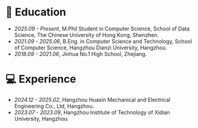 
# 📖 Education
- *2025.09 - Present*, M.Phil Student in Computer Science, School of Data Science, The Chinese University of Hong Kong, Shenzhen.
- *2021.09 - 2025.06*, B.Eng. in Computer Science and Technology, School of Computer Science, Hangzhou Dianzi University, Hangzhou.
- *2018.09 - 2021.06*, Jinhua No.1 High School, Zhejiang.

# 💻 Experience
- *2024.12 - 2025.02*, Hangzhou Huaxin Mechanical and Electrical Engineering Co., Ltd, Hangzhou.
- *2023.07 - 2023.09*, Hangzhou Institute of Technology of Xidian University, Hangzhou.
